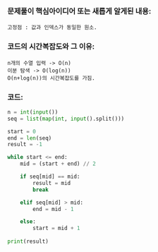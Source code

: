 ### 문제풀이 핵심아이디어 또는 새롭게 알게된 내용: 
    고정점 : 값과 인덱스가 동일한 원소.

### 코드의 시간복잡도와 그 이유:
    n개의 수열 입력 -> O(n)
    이분 탐색 -> O(log(n))
    O(n+log(n))의 시간복잡도를 가짐.


### 코드:
```python
n = int(input())
seq = list(map(int, input().split()))

start = 0
end = len(seq)
result = -1

while start <= end:
    mid = (start + end) // 2

    if seq[mid] == mid:
        result = mid
        break

    elif seq[mid] > mid:
        end = mid - 1

    else:
        start = mid + 1
    
print(result)
```
